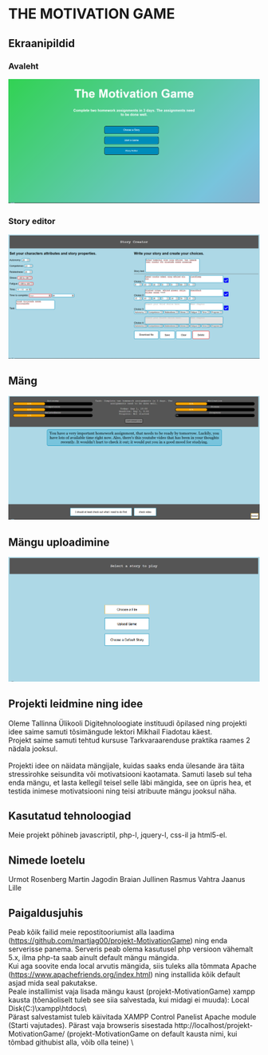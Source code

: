 # THE MOTIVATION GAME

## Ekraanipildid
### Avaleht
![Screenshot](/pics/index.png)
### Story editor
![Screenshot](/pics/storycr.png )
## Mäng
![Screenshot](/pics/game.png)
## Mängu uploadimine
![Screenshot](/pics/uploadstr.png)

## Projekti leidmine ning idee
Oleme Tallinna Ülikooli Digitehnoloogiate instituudi õpilased ning projekti idee saime samuti tõsimängude lektori Mikhail Fiadotau käest.\
Projekt saime samuti tehtud kursuse Tarkvaraarenduse praktika raames 2 nädala jooksul.<br><br>
Projekti idee on näidata mängijale, kuidas saaks enda ülesande ära täita stressirohke seisundita või motivatsiooni kaotamata. Samuti laseb sul teha enda mängu, et lasta kellegil teisel selle läbi mängida, see on üpris hea, et testida inimese motivatsiooni ning teisi atribuute mängu jooksul näha.

## Kasutatud tehnoloogiad
Meie projekt põhineb javascriptil, php-l, jquery-l, css-il ja html5-el.

## Nimede loetelu
Urmot Rosenberg
Martin Jagodin
Braian Jullinen
Rasmus Vahtra
Jaanus Lille

## Paigaldusjuhis
Peab kõik failid meie repostitooriumist alla laadima (https://github.com/martjag00/projekt-MotivationGame) ning enda serverisse panema. Serveris peab olema kasutusel php versioon vähemalt 5.x, ilma php-ta saab ainult default mängu mängida.
<br>
Kui aga soovite enda local arvutis mängida, siis tuleks alla tõmmata Apache (https://www.apachefriends.org/index.html) ning installida kõik default asjad mida seal pakutakse.\
Peale installimist vaja lisada mängu kaust (projekt-MotivationGame) xampp kausta (tõenäoliselt tuleb see siia salvestada, kui midagi ei muuda):  Local Disk(C:)\xampp\htdocs\ \
Pärast salvestamist tuleb käivitada XAMPP Control Panelist Apache module (Starti vajutades). Pärast vaja browseris sisestada http://localhost/projekt-MotivationGame/ (projekt-MotivationGame on default kausta nimi, kui tõmbad githubist alla, võib olla teine) \
